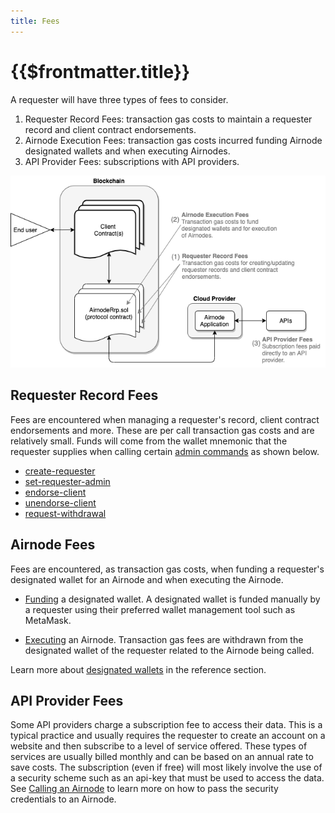 ```yaml
---
title: Fees
---
```


# {{$frontmatter.title}}

<TocHeader />
<TOC class="table-of-contents" :include-level="[2,3]" />

A requester will have three types of fees to consider.

1. Requester Record Fees: transaction gas costs to maintain a requester record and client contract endorsements.
2. Airnode Execution Fees: transaction gas costs incurred funding Airnode designated wallets and when executing  Airnodes.
3. API Provider Fees: subscriptions with API providers.

![fees-requester](../assets/images/fees-requester.png)

## Requester Record Fees

Fees are encountered when managing a requester's record, client contract endorsements and more. These are per call transaction gas costs and are relatively small. Funds will come from the wallet mnemonic that the requester supplies when calling certain [admin commands](../reference/cli-commands.md) as shown below. 

- [create-requester](../reference/cli-commands.md#create-requester)
- [set-requester-admin](../reference/cli-commands.md#set-requester-admin)
- [endorse-client](../reference/cli-commands.md#endorse-client)
- [unendorse-client](../reference/cli-commands.md#unendorse-client)
- [request-withdrawal](../reference/cli-commands.md#request-withdrawal)


## Airnode Fees

Fees are encountered, as transaction gas costs, when funding a requester's designated wallet for an Airnode and when executing the Airnode.

- [Funding](become-a-sponsor.md#part-3-funding-airnodes) a designated wallet.
  A designated wallet is funded manually by a requester using their preferred wallet management tool such as MetaMask.

- [Executing](../grp-requesters/call-an-airnode.md) an Airnode.
  Transaction gas fees are withdrawn from the designated wallet of the requester related to the Airnode being called. 

<DesignatedWalletWarning/>

Learn more about [designated wallets](../reference/protocols/request-response/designated-wallet.md) in the reference section.

## API Provider Fees

Some API providers charge a subscription fee to access their data. This is a typical practice and usually requires the requester to create an account on a website and then subscribe to a level of service offered. These types of services are usually billed monthly and can be based on an annual rate to save costs. The subscription (even if free) will most likely involve the use of a security scheme such as an api-key that must be used to access the data. See [Calling an Airnode](call-an-airnode.md) to learn more on how to pass the security credentials to an Airnode.

